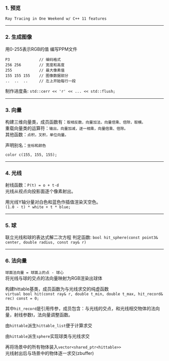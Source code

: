 ### 1. 预览

`Ray Tracing in One Weekend w/ C++ 11 features`

---
### 2. 生成图像

用0-255表示RGB的值 编写PPM文件
```
P3             // 编码格式
256 256        // 宽度和高度
255            // 最大像素值
155 155 155    // 图像数据部分
..  ..  ..     // 左上开始每行一段
```
制作进度条:  `std::cerr << 'r' << ... << std::flush;`

---
### 3. 向量

构建三维向量类，成员函数有：`取相反数，向量加法，向量倍乘、倍除，取模。`<br>
重载向量类的运算符：`输出，向量加减，逐一相乘，向量倍乘、倍除。`<br>
其他函数：`点积，叉积，单位向量。`<br>

声明别名：`坐标和颜色`

`color c(155, 155, 155);`

---
### 4. 光线

射线函数：`P(t) = o + t·d`<br>
光线从视点向投影面逐个像素射出。

用光线Y轴分量对白色和蓝色作插值渲染天空色。<br>
`(1.0 - t) * white + t * blue;`


---
### 5. 球

联立光线和球的表达式解二次方程
判定函数:
`bool hit_sphere(const point3& center, double radius, const ray& r)`

---
### 6. 法向量

`球面法向量 = 球面上的点 - 球心`<br>
将光线与球的交点的法向量映射为RGB渲染出球体


构建hittable基类，成员函数为与光线求交的纯虚函数<br>
`virtual bool hit(const ray& r, double t_min, double t_max, hit_record& rec) const = 0;`<br>

其中`hit_record`是引用传参，成员包含：与光线的交点，和光线相交物体的法向量，射线参数t，法向量调整函数。<br>

由`hittable`派生`hittable_list`便于计算求交<br>

由`hittable`派生`sphere`实现球类与光线求交<br>


再将场景中的所有物体装入`vector<shared_ptr<hittable>>`<br>
光线射出后与场景中的物体逐一求交(zbuffer)



